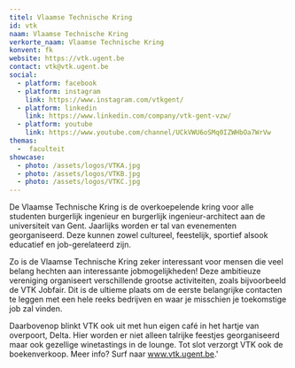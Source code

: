 ```yaml
---
titel: Vlaamse Technische Kring
id: vtk
naam: Vlaamse Technische Kring
verkorte_naam: Vlaamse Technische Kring
konvent: fk
website: https://vtk.ugent.be
contact: vtk@vtk.ugent.be
social:
  - platform: facebook
  - platform: instagram
    link: https://www.instagram.com/vtkgent/
  - platform: linkedin
    link: https://www.linkedin.com/company/vtk-gent-vzw/
  - platform: youtube
    link: https://www.youtube.com/channel/UCkVWU6oSMq0IZWHbOa7WrVw
themas:
  -  faculteit
showcase:
  - photo: /assets/logos/VTKA.jpg
  - photo: /assets/logos/VTKB.jpg
  - photo: /assets/logos/VTKC.jpg
---
```

De Vlaamse Technische Kring is de overkoepelende kring voor alle studenten burgerlijk ingenieur en burgerlijk ingenieur-architect aan de universiteit van Gent. Jaarlijks worden er tal van evenementen georganiseerd. Deze kunnen zowel cultureel, feestelijk, sportief alsook educatief en job-gerelateerd zijn.

Zo is de Vlaamse Technische Kring zeker interessant voor mensen die veel belang hechten aan interessante jobmogelijkheden! Deze ambitieuze vereniging organiseert verschillende grootse activiteiten, zoals bijvoorbeeld de VTK Jobfair. Dit is de ultieme plaats om de eerste belangrijke contacten te leggen met een hele reeks bedrijven en waar je misschien je toekomstige job zal vinden.

Daarbovenop blinkt VTK ook uit met hun eigen café in het hartje van overpoort, Delta. Hier worden er niet alleen talrijke feestjes georganiseerd maar ook gezellige winetastings in de lounge. Tot slot verzorgt VTK ook de boekenverkoop. Meer info? Surf naar www.vtk.ugent.be.'
